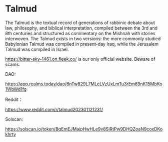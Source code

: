 # Talmud
The Talmud is the textual record of generations of rabbinic debate about law, philosophy, and biblical interpretation, compiled between the 3rd and 8th centuries and structured as commentary on the Mishnah with stories interwoven. The Talmud exists in two versions: the more commonly studied Babylonian Talmud was compiled in present-day Iraq, while the Jerusalem Talmud was compiled in Israel.

https://bitter-sky-1461.on.fleek.co/ is our only official website. Beware of scams.

DAO:

https://app.realms.today/dao/6nTw829L7MLeLVzUxLmTu3rEm69nK15MbKo1WbWd1fg

Reddit：

https://www.reddit.com/r/talmud202301121231/

Solscan:

https://solscan.io/token/BqEmEJMajpHwHLe9v8SiRtPw9DHQZoaN9coxDKokhrty
